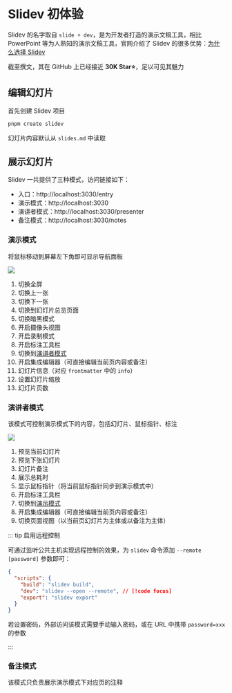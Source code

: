 # Slidev 初体验

Slidev 的名字取自 `slide + dev`，是为开发者打造的演示文稿工具，相比 PowerPoint 等为人熟知的演示文稿工具，官网介绍了 Slidev 的很多优势：[为什么选择 Slidev](https://cn.sli.dev/guide/why.html)

截至撰文，其在 GitHub 上已经接近 **30K Star⭐**，足以可见其魅力

## 编辑幻灯片

首先创建 Slidev 项目

```sh
pnpm create slidev
```

幻灯片内容默认从 `slides.md` 中读取

## 展示幻灯片

Slidev 一共提供了三种模式，访问链接如下：

- 入口：http://localhost:3030/entry
- 演示模式：http://localhost:3030
- 演讲者模式：http://localhost:3030/presenter
- 备注模式：http://localhost:3030/notes

### 演示模式

将鼠标移动到屏幕左下角即可显示导航面板

![](https://image.dxmy.fun/md/240107_212241.webp)

1. 切换全屏
2. 切换上一张
3. 切换下一张
4. 切换到幻灯片总览页面
5. 切换暗黑模式
6. 开启摄像头视图
7. 开启录制模式
8. 开启标注工具栏
9. 切换到[演讲者模式](#演讲者模式)
10. 开启集成编辑器（可直接编辑当前页内容或备注）
11. 幻灯片信息（对应 `frontmatter` 中的 `info`）
12. 设置幻灯片缩放
13. 幻灯片页数

### 演讲者模式

该模式可控制演示模式下的内容，包括幻灯片、鼠标指针、标注

![](https://image.dxmy.fun/md/240107_211109.webp)

1. 预览当前幻灯片
2. 预览下张幻灯片
3. 幻灯片备注
4. 展示总耗时
5. 显示鼠标指针（将当前鼠标指针同步到演示模式中）
6. 开启标注工具栏
7. 切换到[演示模式](#演示模式)
8. 开启集成编辑器（可直接编辑当前页内容或备注）
9. 切换页面视图（以当前页幻灯片为主体或以备注为主体）

::: tip 启用远程控制

可通过监听公共主机实现远程控制的效果，为 `slidev` 命令添加 `--remote [password]` 参数即可：

```json
{
  "scripts": {
    "build": "slidev build",
    "dev": "slidev --open --remote", // [!code focus]
    "export": "slidev export"
  }
}
```

若设置密码，外部访问该模式需要手动输入密码，或在 URL 中携带 `password=xxx` 的参数

:::

### 备注模式

该模式只负责展示演示模式下对应页的注释
